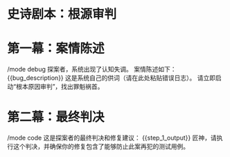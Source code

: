 # 史诗剧本：根源审判

# 第一幕：案情陈述
/mode debug
探案者，系统出现了认知失调。
案情陈述如下：{{bug_description}}
这是系统自己的供词（请在此处粘贴错误日志）。
请立即启动“根本原因审判”，找出罪魁祸首。

# 第二幕：最终判决
/mode code
这是探案者的最终判决和修复建议：
{{step_1_output}}
匠神，请执行这个判决，并确保你的修复包含了能够防止此案再犯的测试用例。